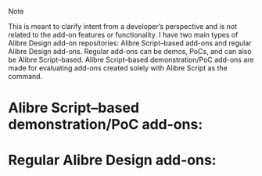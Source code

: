 > [!NOTE]
> This is meant to clarify intent from a developer’s perspective and is not related to the add-on features or functionality.
I have two main types of Alibre Design add-on repositories: Alibre Script–based add-ons and regular Alibre Design add-ons.
Regular add-ons can be demos, PoCs, and can also be Alibre Script–based. Alibre Script–based demonstration/PoC add-ons are made for evaluating add-ons created solely with Alibre Script as the command.

# Alibre Script–based demonstration/PoC add-ons:

# Regular Alibre Design add-ons:

